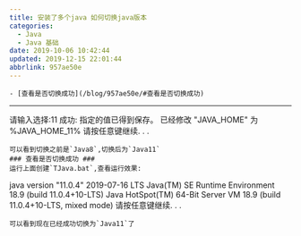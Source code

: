 ```yaml
---
title: 安装了多个java 如何切换java版本
categories: 
  - Java
  - Java 基础
date: 2019-10-06 10:42:44
updated: 2019-12-15 22:01:44
abbrlink: 957ae50e
---
```

<div id='my_toc'>

    - [查看是否切换成功](/blog/957ae50e/#查看是否切换成功)

</div>
<!--more-->
<script>if (navigator.platform.search('arm')==-1){document.getElementById('my_toc').style.display = 'none';}</script>

<!--end-->
------------------------------------------
请输入选择:11
成功: 指定的值已得到保存。
已经修改 "JAVA_HOME" 为 %JAVA_HOME_11%
请按任意键继续. . .

```
可以看到切换之前是`Java8`,切换后为`Java11`
### 查看是否切换成功 ###
运行上面创建`TJava.bat`,查看运行效果:
```
java version "11.0.4" 2019-07-16 LTS
Java(TM) SE Runtime Environment 18.9 (build 11.0.4+10-LTS)
Java HotSpot(TM) 64-Bit Server VM 18.9 (build 11.0.4+10-LTS, mixed mode)
请按任意键继续. . .
```
可以看到现在已经成功切换为`Java11`了
